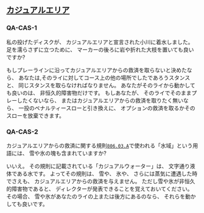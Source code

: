 ## [カジュアルエリア](80603)

### QA-CAS-1
私の投げたディスクが、
カジュアルエリアと宣言された小川に着水しました。
足を濡らさずに立つために、
マーカーの後ろに岩や折れた大枝を置いても良いですか?

もしプレーラインに沿ってカジュアルエリアからの救済を取らないと決めたなら、
あなたは,そのライに対してコース上の他の場所でしたであろうスタンスと、
同じスタンスを取らなければなりません。
あなたがそのライから動かしても良いのは、
非恒久的障害物だけです。
もしあなたが、
そのライでそのままプレーしたくないなら、
またはカジュアルエリアからの救済を取りたく無いなら、
一投のペナルティースローと引き換えに、
オプションの救済を取るかそのスローを放棄できます。

### QA-CAS-2
カジュアルエリアからの救済に関する規則[`806.03.A`](80603)で使われる「水域」という用語には、
雪や氷の塊も含まれていますか?

いいえ。
その規則に記載されている「カジュアルウォーター」は、
文字通り液体である水です。
よってその規則は、
雪や、
氷や、
さらには蒸気に遭遇した時でさえも、
カジュアルエリアからの救済を与えません。
ただし雪や氷が非恒久的障害物であると、
ディレクターが発表できることを覚えておいてください。
その場合、
雪や氷があなたのライの上または後方にあるのなら、
それらを動かしても良いです。
